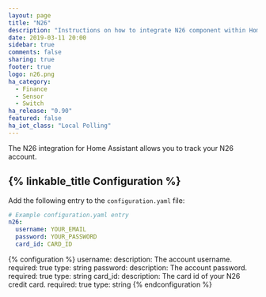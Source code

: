 ```yaml
---
layout: page
title: "N26"
description: "Instructions on how to integrate N26 component within Home Assistant."
date: 2019-03-11 20:00
sidebar: true
comments: false
sharing: true
footer: true
logo: n26.png
ha_category:
  - Finance
  - Sensor
  - Switch
ha_release: "0.90"
featured: false
ha_iot_class: "Local Polling"
---
```


The N26 integration for Home Assistant allows you to track your N26 account.

## {% linkable_title Configuration %}

Add the following entry to the `configuration.yaml` file:

```yaml
# Example configuration.yaml entry
n26:
  username: YOUR_EMAIL
  password: YOUR_PASSWORD
  card_id: CARD_ID
```

{% configuration %}
username:
  description: The account username.
  required: true
  type: string
password:
  description: The account password.
  required: true
  type: string
card_id:
  description: The card id of your N26 credit card.
  required: true
  type: string
{% endconfiguration %}
